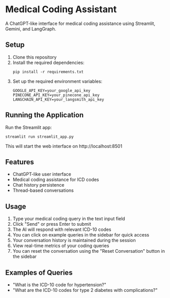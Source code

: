 # Medical Coding Assistant

A ChatGPT-like interface for medical coding assistance using Streamlit, Gemini, and LangGraph.

## Setup

1. Clone this repository
2. Install the required dependencies:
   ```
   pip install -r requirements.txt
   ```
3. Set up the required environment variables:
   ```
   GOOGLE_API_KEY=your_google_api_key
   PINECONE_API_KEY=your_pinecone_api_key
   LANGCHAIN_API_KEY=your_langsmith_api_key
   ```

## Running the Application

Run the Streamlit app:
```
streamlit run streamlit_app.py
```

This will start the web interface on http://localhost:8501

## Features

- ChatGPT-like user interface
- Medical coding assistance for ICD codes
- Chat history persistence
- Thread-based conversations

## Usage

1. Type your medical coding query in the text input field
2. Click "Send" or press Enter to submit
3. The AI will respond with relevant ICD-10 codes
4. You can click on example queries in the sidebar for quick access
5. Your conversation history is maintained during the session
6. View real-time metrics of your coding queries
7. You can reset the conversation using the "Reset Conversation" button in the sidebar

## Examples of Queries

- "What is the ICD-10 code for hypertension?"
- "What are the ICD-10 codes for type 2 diabetes with complications?"
